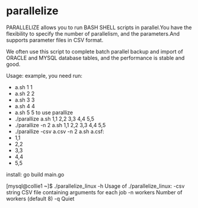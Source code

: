 # parallelize
PARALLELIZE allows you to run BASH SHELL scripts in parallel.You have the flexibility to specify the number of parallelism, and the parameters.And supports parameter files in CSV format.

We often use this script to complete batch parallel backup and import of ORACLE and MYSQL database tables, and the performance is stable and good.

Usage:
  example, you need run:
-    a.sh 1 1
-    a.sh 2 2
-    a.sh 3 3
-    a.sh 4 4
-    a.sh 5 5
  to use parallize
-    ./parallize a.sh 1,1 2,2 3,3 4,4 5,5
-    ./parallize -n 2 a.sh 1,1 2,2 3,3 4,4 5,5
-    ./parallize -csv a.csv -n 2 a.sh
    a.csf:
-    1,1
-    2,2
-    3,3
-    4,4
-    5,5

install:
   go build main.go
  

[mysql@collie1 ~]$ ./parallelize_linux  -h
Usage of ./parallelize_linux:
  -csv string
        CSV file containing arguments for each job
  -n workers
        Number of workers (default 8)
  -q    Quiet

